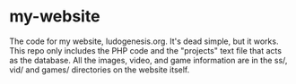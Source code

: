 my-website
==========

The code for my website, ludogenesis.org. It's dead simple, but it works.
This repo only includes the PHP code and the "projects" text file that 
acts as the database. All the images, video, and game information are in the
ss/, vid/ and games/ directories on the website itself.
